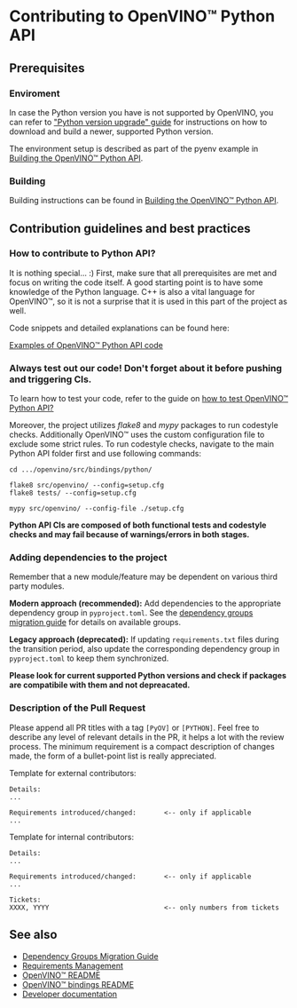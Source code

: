 # Contributing to OpenVINO™ Python API

## Prerequisites

### Enviroment
In case the Python version you have is not supported by OpenVINO, you can refer to ["Python version upgrade" guide](https://github.com/openvinotoolkit/openvino/blob/master/src/bindings/python/docs/python_version_upgrade.md) for instructions on how to download and build a newer, supported Python version.

The environment setup is described as part of the pyenv example in [Building the OpenVINO™ Python API](./build.md#Example:_using_pyenv_with_OpenVINO™_on_Linux_based_system).

### Building
Building instructions can be found in [Building the OpenVINO™ Python API](./build.md#_Building_the_OpenVINO™_Python_API).

## Contribution guidelines and best practices

### How to contribute to Python API?
It is nothing special... :) First, make sure that all prerequisites are met and focus on writing the code itself. A good starting point is to have some knowledge of the Python language. C++ is also a vital language for OpenVINO™, so it is not a surprise that it is used in this part of the project as well.

Code snippets and detailed explanations can be found here:

[Examples of OpenVINO™ Python API code](./code_example.md)

### Always test out our code! Don't forget about it before pushing and triggering CIs.

To learn how to test your code, refer to the guide on [how to test OpenVINO™ Python API?](./test_examples.md#Running_OpenVINO™_Python_API_tests)

Moreover, the project utilizes *flake8* and *mypy* packages to run codestyle checks. Additionally OpenVINO™ uses the custom configuration file to exclude some strict rules. To run codestyle checks, navigate to the main Python API folder first and use following commands:
```shell
cd .../openvino/src/bindings/python/

flake8 src/openvino/ --config=setup.cfg
flake8 tests/ --config=setup.cfg

mypy src/openvino/ --config-file ./setup.cfg
```

**Python API CIs are composed of both functional tests and codestyle checks and may fail because of warnings/errors in both stages.**

### Adding dependencies to the project
Remember that a new module/feature may be dependent on various third party modules. 

**Modern approach (recommended):** Add dependencies to the appropriate dependency group in `pyproject.toml`. See the [dependency groups migration guide](dependency_groups_migration.md) for details on available groups.

**Legacy approach (deprecated):** If updating `requirements.txt` files during the transition period, also update the corresponding dependency group in `pyproject.toml` to keep them synchronized.

**Please look for current supported Python versions and check if packages are compatibile with them and not depreacated.**

### Description of the Pull Request
Please append all PR titles with a tag `[PyOV]` or `[PYTHON]`. Feel free to describe any level of relevant details in the PR, it helps a lot with the review process. The minimum requirement is a compact description of changes made, the form of a bullet-point list is really appreciated.

Template for external contributors:
```
Details:
...

Requirements introduced/changed:       <-- only if applicable
...
```

Template for internal contributors:
```
Details:
...

Requirements introduced/changed:       <-- only if applicable
...

Tickets:
XXXX, YYYY                             <-- only numbers from tickets
```

## See also
 * [Dependency Groups Migration Guide](dependency_groups_migration.md)
 * [Requirements Management](requirements_management.md)
 * [OpenVINO™ README](../../../../README.md)
 * [OpenVINO™ bindings README](../../README.md)
 * [Developer documentation](../../../../docs/dev/index.md)
